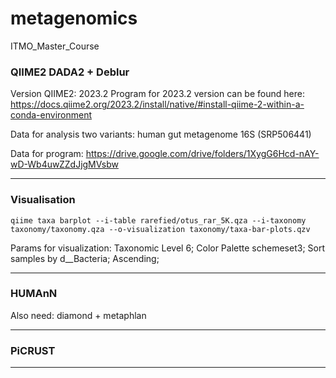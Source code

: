 # metagenomics
ITMO_Master_Course

### QIIME2 DADA2 + Deblur
Version QIIME2: 2023.2 
Program for 2023.2 version can be found here: https://docs.qiime2.org/2023.2/install/native/#install-qiime-2-within-a-conda-environment 

Data for analysis two variants: human gut metagenome 16S (SRP506441)

Data for program: https://drive.google.com/drive/folders/1XygG6Hcd-nAY-wD-Wb4uwZZdJjgMVsbw 
_____________________________________________________________________________________________________________________________________________________
### Visualisation 
```
qiime taxa barplot --i-table rarefied/otus_rar_5K.qza --i-taxonomy taxonomy/taxonomy.qza --o-visualization taxonomy/taxa-bar-plots.qzv 
```
Params for visualization: Taxonomic Level 6; Color Palette schemeset3; Sort samples by d__Bacteria; Ascending;

_________________________________________________________________________________________________________________________________________________
### HUMAnN
Also need: diamond + metaphlan 


_________________________________________________________________________________________________________________________________________________
### PiCRUST 

_________________________________________________________________________________________________________________________________________________



